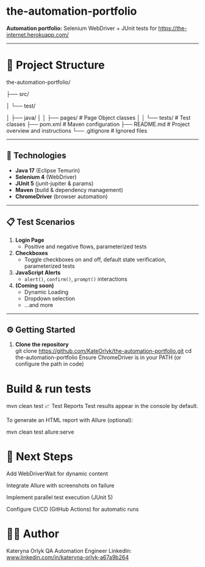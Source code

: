 # the-automation-portfolio

**Automation portfolio:** Selenium WebDriver + JUnit tests for https://the-internet.herokuapp.com/

---

# 📁 Project Structure

the-automation-portfolio/

├── src/

│ └── test/

│ ├── java/
│ │ ├── pages/ # Page Object classes
│ │ └── tests/ # Test classes
├── pom.xml # Maven configuration
├── README.md # Project overview and instructions
└── .gitignore # Ignored files

---

## 🚀 Technologies

- **Java 17** (Eclipse Temurin)  
- **Selenium 4** (WebDriver)  
- **JUnit 5** (junit-jupiter & params)  
- **Maven** (build & dependency management)  
- **ChromeDriver** (browser automation)

---

## 📋 Test Scenarios

1. **Login Page**  
   - Positive and negative flows, parameterized tests  
2. **Checkboxes**  
   - Toggle checkboxes on and off, default state verification, parameterized tests  
3. **JavaScript Alerts**  
   - `alert()`, `confirm()`, `prompt()` interactions  
4. **(Coming soon)**  
   - Dynamic Loading  
   - Dropdown selection  
   - …and more

---

## ⚙️ Getting Started

1. **Clone the repository**  
   git clone https://github.com/KateOrlyk/the-automation-portfolio.git
   cd the-automation-portfolio
Ensure ChromeDriver is in your PATH (or configure the path in code)

# Build & run tests

mvn clean test
📈 Test Reports
Test results appear in the console by default.

To generate an HTML report with Allure (optional):

mvn clean test allure:serve

# 🔮 Next Steps
Add WebDriverWait for dynamic content

Integrate Allure with screenshots on failure

Implement parallel test execution (JUnit 5)

Configure CI/CD (GitHub Actions) for automatic runs

# 👩‍💻 Author
Kateryna Orlyk
QA Automation Engineer
LinkedIn: www.linkedin.com/in/kateryna-orlyk-a67a9b264
